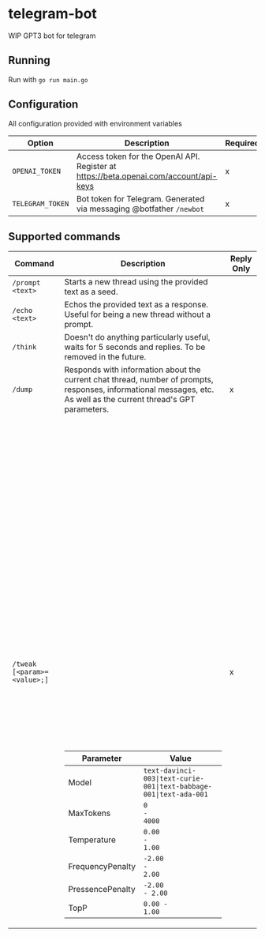 # telegram-bot
WIP GPT3 bot for telegram

## Running

Run with `go run main.go`

## Configuration

All configuration provided with environment variables

| Option | Description | Required |
|---|---|---|
| `OPENAI_TOKEN` | Access token for the OpenAI API. Register at https://beta.openai.com/account/api-keys | x |
| `TELEGRAM_TOKEN` | Bot token for Telegram. Generated via messaging @botfather `/newbot` | x |

## Supported commands


| Command | Description | Reply Only |
|---|---|---|
| `/prompt <text>` | Starts a new thread using the provided text as a seed. |  |
| `/echo <text>` | Echos the provided text as a response. Useful for being a new thread without a prompt. |  |
| `/think` | Doesn't do anything particularly useful, waits for 5 seconds and replies. To be removed in the future. |  |
| `/dump` | Responds with information about the current chat thread, number of prompts, responses, informational messages, etc. As well as the current thread's GPT parameters. | x |
| `/tweak [<param>=<value>;]` | <table><br><thead><br><tr><br><th>Parameter</th><br><th>Value</th><br></tr><br></thead><br><tbody><br><tr><br><td>Model</td><br><td><code>text-davinci-003\|text-curie-001\|text-babbage-001\|text-ada-001</code></td><br></tr><br><tr><br><td>MaxTokens</td><br><td><code>0 - 4000</code></td><br></tr><br><tr><br><td>Temperature</td><br><td><code>0.00 - 1.00</code></td><br></tr><br><tr><br><td>FrequencyPenalty</td><br><td><code>-2.00 - 2.00</code></td><br></tr><br><tr><br><td>PressencePenalty</td><br><td><code>-2.00 - 2.00</code></td><br></tr><br><tr><br><td>TopP</td><br><td><code>0.00 - 1.00</code></td><br></tr><br></tbody><br></table> | x |
